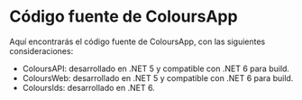 # Código fuente de ColoursApp

Aquí encontrarás el código fuente de ColoursApp, con las siguientes consideraciones:

- ColoursAPI: desarrollado en .NET 5 y compatible con .NET 6 para build.
- ColoursWeb: desarrollado en .NET 5 y compatible con .NET 6 para build.
- ColoursIds: desarrollado en .NET 6.